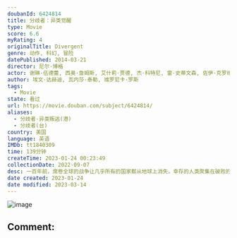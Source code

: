 ```yaml
---
doubanId: 6424814
title: 分歧者：异类觉醒
type: Movie
score: 6.6
myRating: 4
originalTitle: Divergent
genre: 动作, 科幻, 冒险
datePublished: 2014-03-21
director: 尼尔·博格
actor: 谢琳·伍德蕾, 西奥·詹姆斯, 艾什莉·贾德, 杰·科特尼, 雷·史蒂文森, 佐伊·克罗维兹, 迈尔斯·特勒, 托尼·戈德温, 安塞尔·艾尔高特, 李美琪, 梅奇·费法, 凯特·温丝莱特, 本·劳埃德, 克里斯蒂安·马德森, 奥斯汀·利昂, 本·兰博, 卢克·克莱恩坦克, undefined, 贾斯婷·瓦希伯格, 爱丽丝·里特韦尔, 伊丽丝·科尔, undefined, ·佩里, 艾丽西娅·维拉, undefined, 丹·莱瑟姆, 威尔·布拉格罗夫
author: 埃文·达赫迪, 瓦内莎·泰勒, 维罗尼卡·罗斯
tags:
  - Movie
state: 看过
url: https://movie.douban.com/subject/6424814/
aliases:
  - 分歧者·异类叛逃(港)
  - 分歧者(台)
country: 美国
language: 英语
IMDb: tt1840309
time: 139分钟
createTime: 2023-01-24 00:23:49
collectionDate: 2022-09-07
desc: 一百年前，席卷全球的战争让几乎所有的国家都从地球上消失，幸存的人类聚集在破败的芝加哥。新世界的创始者为了谋求永久的和平，将幸存者们分成了无私派、诚实派、无畏派、友好派和博学派。每个派系都有自己专门的社...
date created: 2023-01-24
date modified: 2023-03-14
---
```


![image](p2196353608.jpg)

Comment:
---
